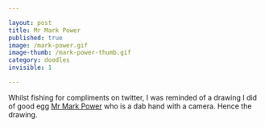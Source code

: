```yaml
---

layout: post
title: Mr Mark Power
published: true
image: /mark-power.gif
image-thumb: /mark-power-thumb.gif
category: doodles
invisible: 1

---
```


Whilst fishing for compliments on twitter, I was reminded of a drawing I did of good egg [Mr Mark Power](http://about.me/marklpower) who is a dab hand with a camera. Hence the drawing.
